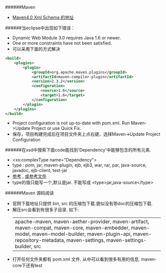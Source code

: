 ﻿
######Maven
- [Maven4.0 Xml Schema 的地址](http://maven.apache.org/xsd/maven-4.0.0.xsd)

######当eclipse中出现如下错误： 
- Dynamic Web Module 3.0 requires Java 1.6 or newer.
- One or more constraints have not been satisfied.
- 可以采用下面的方式解决
```xml
<build>
	<plugins>  
		<plugin>  
			<groupId>org.apache.maven.plugins</groupId>  
			<artifactId>maven-compiler-plugin</artifactId>  
			<version>2.3.2</version>  
			<configuration>  
				<source>1.6</source>  
				<target>1.6</target>  
			</configuration>  
		</plugin>
	</plugins>
</build>
```
- Project configuration is not up-to-date with pom.xml. Run Maven->Update Project or use Quick Fix.	
- 保存，项目构建完成后在项目文件夹上点右键，选择Maven->Update Project Configuration

######在xsd中搜索下面code能找到'Dependency'中能够包含的所有元素.
- \<xs:complexType name="Dependency"\>
- type : pom, jar, maven-plugin, ejb, ejb3, war, rar, par, java-source, javadoc, ejb-client, test-jar
- [参考](http://maven.apache.org/ref/3.3.9/maven-core/artifact-handlers.html) , [或参考文件](./%E5%88%86%E6%9E%90maven-4.0.0.xsd/001_maven-core_artifact-handlers.html)
- type的值只能写一个,默认是jar. 不能写成 \<type\>jar,java-source\</type\> 

######Maven 源码阅读
- 官网下载地址只提供 bin, src 的压缩包下载.貌似没有带doc的压缩包下载.
- 解压src会看到有很多子目录. 如下: 
	<table><tr><td> apache-maven, maven-aether-provider, maven-artifact, maven-compat, 
	 maven-core, maven-embedder, maven-model, maven-model-builder, 
	 maven-plugin-api, maven-repository-metadata, maven-settings, 
	 maven-settings-builder, src </td></tr></table>
- 打开任何文件夹都有 pom.xml 文件. 从中可以看到很多有用的信息. maven-core下还有test
